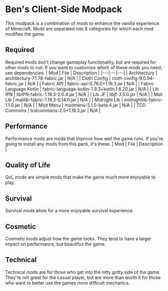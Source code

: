 # Ben's Client-Side Modpack
This modpack is a combination of mods to enhance the vanilla experience of Minecraft. Mods are separated into 6 categories for which each mod modifies the game.

## Required
Required mods don't change gameplay functionality, but are required for other mods to run. If you want to customize which of these mods you need, see dependencies.
| Mod | File | Description |
|---|---|---|
| Architectury | architectury-7.1.78-fabric.jar | N/A |
| Cloth Config | cloth-config-9.0.94-fabric.jar | N/A |
| Fabric API | fabric-api-0.76.0+1.19.3.jar | N/A |
| Fabric Language Kotlin | fabric-language-kotlin-1.9.3+kotlin.1.8.20.jar | N/A |
| Lib IPN | libIPN-fabric-1.19.3-2.0.4.jar | N/A |
| Lib JF | libjf-3.5.0.jar | N/A |
| Mali Lib | malilib-fabric-1.19.3-0.14.0.jar | N/A |
| Midnight Lib | midnightlib-fabric-1.1.0.jar | N/A |
| Mod Menu | modmenu-5.1.0-beta.4.jar | N/A |
| TCD Commons | tcdcommons-2.5+1.19.3.jar | N/A |

## Performance
Performance mods are mods that improve how well the game runs. If you're going to install any mods from this pack, it's these.
| Mod | File | Description |

## Quality of Life
QoL mods are simple mods that make the game much more enjoyable to play.

## Survival
Survival mods allow for a more enjoyable survival experience.

## Cosmetic
Cosmetic mods adjust how the game looks. They tend to have a larger impact on performance, but beautifys the game.

## Technical
Technical mods are for those who get into the nitty gritty side of the game. They're not great for the casual player, but are more than worth it for those who want to better use the games more difficult mechanics.
